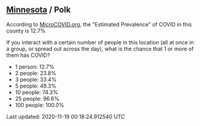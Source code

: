 
## [Minnesota](/united-states/minnesota) / Polk

According to [MicroCOVID.org](http://microcovid.org),
the "Estimated Prevalence" of COVID in this county is 12.7%

If you interact with a certain number of people in this location
(all at once in a group, or spread out across the day), what is the chance that
1 or more of them has COVID?

- 1 person: 12.7%
- 2 people: 23.8%
- 3 people: 33.4%
- 5 people: 49.3%
- 10 people: 74.3%
- 25 people: 96.6%
- 100 people: 100.0%

Last updated: 2020-11-19 00:18:24.912540 UTC
